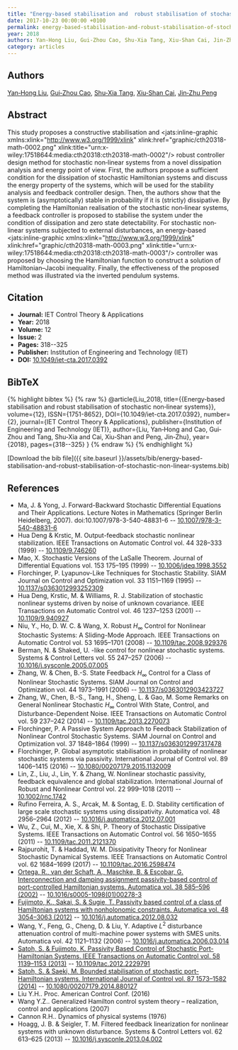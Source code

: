 ```yaml
---
title: "Energy‐based stabilisation and  robust stabilisation of stochastic non‐linear systems"
date: 2017-10-23 00:00:00 +0100
permalink: energy-based-stabilisation-and-robust-stabilisation-of-stochastic-non-linear-systems
year: 2018
authors: Yan‐Hong Liu, Gui‐Zhou Cao, Shu‐Xia Tang, Xiu‐Shan Cai, Jin‐Zhu Peng
category: articles
---
```

 
## Authors
[Yan‐Hong Liu](authors/yan-hong-liu), [Gui‐Zhou Cao](authors/gui-zhou-cao), [Shu‐Xia Tang](authors/shu-xia-tang), [Xiu‐Shan Cai](authors/xiu-shan-cai), [Jin‐Zhu Peng](authors/jin-zhu-peng)
 
## Abstract
This study proposes a constructive stabilisation and <jats:inline-graphic xmlns:xlink="http://www.w3.org/1999/xlink" xlink:href="graphic/cth20318-math-0002.png" xlink:title="urn:x-wiley:17518644:media:cth20318:cth20318-math-0002"/> robust controller design method for stochastic non‐linear systems from a novel dissipation analysis and energy point of view. First, the authors propose a sufficient condition for the dissipation of stochastic Hamiltonian systems and discuss the energy property of the systems, which will be used for the stability analysis and feedback controller design. Then, the authors show that the system is (asymptotically) stable in probability if it is (strictly) dissipative. By completing the Hamiltonian realisation of the stochastic non‐linear systems, a feedback controller is proposed to stabilise the system under the condition of dissipation and zero state detectability. For stochastic non‐linear systems subjected to external disturbances, an energy‐based <jats:inline-graphic xmlns:xlink="http://www.w3.org/1999/xlink" xlink:href="graphic/cth20318-math-0003.png" xlink:title="urn:x-wiley:17518644:media:cth20318:cth20318-math-0003"/> controller was proposed by choosing the Hamiltonian function to construct a solution of Hamiltonian–Jacobi inequality. Finally, the effectiveness of the proposed method was illustrated via the inverted pendulum systems.
 
## Citation
- **Journal:** IET Control Theory &amp; Applications
- **Year:** 2018
- **Volume:** 12
- **Issue:** 2
- **Pages:** 318--325
- **Publisher:** Institution of Engineering and Technology (IET)
- **DOI:** [10.1049/iet-cta.2017.0392](https://doi.org/10.1049/iet-cta.2017.0392)
 
## BibTeX
{% highlight bibtex %}
{% raw %}
@article{Liu_2018,
  title={{Energy‐based stabilisation and  robust stabilisation of stochastic non‐linear systems}},
  volume={12},
  ISSN={1751-8652},
  DOI={10.1049/iet-cta.2017.0392},
  number={2},
  journal={IET Control Theory &amp; Applications},
  publisher={Institution of Engineering and Technology (IET)},
  author={Liu, Yan‐Hong and Cao, Gui‐Zhou and Tang, Shu‐Xia and Cai, Xiu‐Shan and Peng, Jin‐Zhu},
  year={2018},
  pages={318--325}
}
{% endraw %}
{% endhighlight %}
 
[Download the bib file]({{ site.baseurl }}/assets/bib/energy-based-stabilisation-and-robust-stabilisation-of-stochastic-non-linear-systems.bib)
 
## References
- Ma, J. & Yong, J. Forward-Backward Stochastic Differential Equations and Their Applications. Lecture Notes in Mathematics (Springer Berlin Heidelberg, 2007). doi:10.1007/978-3-540-48831-6 -- [10.1007/978-3-540-48831-6](https://doi.org/10.1007/978-3-540-48831-6)
- Hua Deng & Krstic, M. Output-feedback stochastic nonlinear stabilization. IEEE Transactions on Automatic Control vol. 44 328–333 (1999) -- [10.1109/9.746260](https://doi.org/10.1109/9.746260)
- Mao, X. Stochastic Versions of the LaSalle Theorem. Journal of Differential Equations vol. 153 175–195 (1999) -- [10.1006/jdeq.1998.3552](https://doi.org/10.1006/jdeq.1998.3552)
- Florchinger, P. Lyapunov-Like Techniques for Stochastic Stability. SIAM Journal on Control and Optimization vol. 33 1151–1169 (1995) -- [10.1137/s0363012993252309](https://doi.org/10.1137/s0363012993252309)
- Hua Deng, Krstic, M. & Williams, R. J. Stabilization of stochastic nonlinear systems driven by noise of unknown covariance. IEEE Transactions on Automatic Control vol. 46 1237–1253 (2001) -- [10.1109/9.940927](https://doi.org/10.1109/9.940927)
- Niu, Y., Ho, D. W. C. & Wang, X. Robust $H_{\infty}$ Control for Nonlinear Stochastic Systems: A Sliding-Mode Approach. IEEE Transactions on Automatic Control vol. 53 1695–1701 (2008) -- [10.1109/tac.2008.929376](https://doi.org/10.1109/tac.2008.929376)
- Berman, N. & Shaked, U. -like control for nonlinear stochastic systems. Systems &amp; Control Letters vol. 55 247–257 (2006) -- [10.1016/j.sysconle.2005.07.005](https://doi.org/10.1016/j.sysconle.2005.07.005)
- Zhang, W. & Chen, B.-S. State Feedback $H_\infty$ Control for a Class of Nonlinear Stochastic Systems. SIAM Journal on Control and Optimization vol. 44 1973–1991 (2006) -- [10.1137/s0363012903423727](https://doi.org/10.1137/s0363012903423727)
- Zhang, W., Chen, B.-S., Tang, H., Sheng, L. & Gao, M. Some Remarks on General Nonlinear Stochastic $H_{\infty }$ Control With State, Control, and Disturbance-Dependent Noise. IEEE Transactions on Automatic Control vol. 59 237–242 (2014) -- [10.1109/tac.2013.2270073](https://doi.org/10.1109/tac.2013.2270073)
- Florchinger, P. A Passive System Approach to Feedback Stabilization of Nonlinear Control Stochastic Systems. SIAM Journal on Control and Optimization vol. 37 1848–1864 (1999) -- [10.1137/s0363012997317478](https://doi.org/10.1137/s0363012997317478)
- Florchinger, P. Global asymptotic stabilisation in probability of nonlinear stochastic systems via passivity. International Journal of Control vol. 89 1406–1415 (2016) -- [10.1080/00207179.2015.1132009](https://doi.org/10.1080/00207179.2015.1132009)
- Lin, Z., Liu, J., Lin, Y. & Zhang, W. Nonlinear stochastic passivity, feedback equivalence and global stabilization. International Journal of Robust and Nonlinear Control vol. 22 999–1018 (2011) -- [10.1002/rnc.1742](https://doi.org/10.1002/rnc.1742)
- Rufino Ferreira, A. S., Arcak, M. & Sontag, E. D. Stability certification of large scale stochastic systems using dissipativity. Automatica vol. 48 2956–2964 (2012) -- [10.1016/j.automatica.2012.07.001](https://doi.org/10.1016/j.automatica.2012.07.001)
- Wu, Z., Cui, M., Xie, X. & Shi, P. Theory of Stochastic Dissipative Systems. IEEE Transactions on Automatic Control vol. 56 1650–1655 (2011) -- [10.1109/tac.2011.2121370](https://doi.org/10.1109/tac.2011.2121370)
- Rajpurohit, T. & Haddad, W. M. Dissipativity Theory for Nonlinear Stochastic Dynamical Systems. IEEE Transactions on Automatic Control vol. 62 1684–1699 (2017) -- [10.1109/tac.2016.2598474](https://doi.org/10.1109/tac.2016.2598474)
- [Ortega, R., van der Schaft, A., Maschke, B. & Escobar, G. Interconnection and damping assignment passivity-based control of port-controlled Hamiltonian systems. Automatica vol. 38 585–596 (2002)](interconnection-and-damping-assignment-passivity-based-control-of-port-controlled-hamiltonian-systems) -- [10.1016/s0005-1098(01)00278-3](https://doi.org/10.1016/s0005-1098(01)00278-3)
- [Fujimoto, K., Sakai, S. & Sugie, T. Passivity based control of a class of Hamiltonian systems with nonholonomic constraints. Automatica vol. 48 3054–3063 (2012)](passivity-based-control-of-a-class-of-hamiltonian-systems-with-nonholonomic-constraints) -- [10.1016/j.automatica.2012.08.032](https://doi.org/10.1016/j.automatica.2012.08.032)
- Wang, Y., Feng, G., Cheng, D. & Liu, Y. Adaptive $L^2$ disturbance attenuation control of multi-machine power systems with SMES units. Automatica vol. 42 1121–1132 (2006) -- [10.1016/j.automatica.2006.03.014](https://doi.org/10.1016/j.automatica.2006.03.014)
- [Satoh, S. & Fujimoto, K. Passivity Based Control of Stochastic Port-Hamiltonian Systems. IEEE Transactions on Automatic Control vol. 58 1139–1153 (2013)](passivity-based-control-of-stochastic-port-hamiltonian-systems) -- [10.1109/tac.2012.2229791](https://doi.org/10.1109/tac.2012.2229791)
- [Satoh, S. & Saeki, M. Bounded stabilisation of stochastic port-Hamiltonian systems. International Journal of Control vol. 87 1573–1582 (2014)](bounded-stabilisation-of-stochastic-port-hamiltonian-systems) -- [10.1080/00207179.2014.880127](https://doi.org/10.1080/00207179.2014.880127)
- Liu Y.H.. Proc. American Control Conf. (2016)
- Wang Y.Z.. Generalized Hamilton control system theory – realization, control and applications (2007)
- Cannon R.H.. Dynamics of physical systems (1976)
- Hoagg, J. B. & Seigler, T. M. Filtered feedback linearization for nonlinear systems with unknown disturbance. Systems &amp; Control Letters vol. 62 613–625 (2013) -- [10.1016/j.sysconle.2013.04.002](https://doi.org/10.1016/j.sysconle.2013.04.002)

